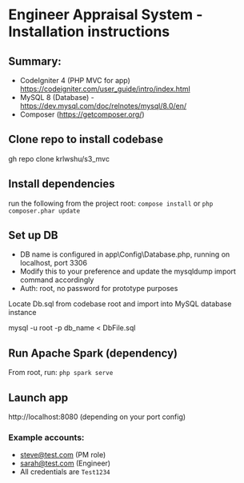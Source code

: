 # Engineer Appraisal System - Installation instructions

## Summary:
- CodeIgniter 4 (PHP MVC for app) https://codeigniter.com/user_guide/intro/index.html 
- MySQL 8 (Database) - https://dev.mysql.com/doc/relnotes/mysql/8.0/en/
- Composer  (https://getcomposer.org/)

## Clone repo to install codebase
gh repo clone krlwshu/s3_mvc

## Install dependencies

run the following from the project root: ```compose install``` or ```php composer.phar update```

## Set up DB

- DB name is configured in app\Config\Database.php, running on localhost, port 3306 
- Modify this to your preference and update the mysqldump import command accordingly
- Auth: root, no password for prototype purposes

Locate Db.sql from codebase root and import into MySQL database instance

mysql -u root -p db_name  < DbFile.sql

## Run Apache Spark (dependency)
From root, run: ```php spark serve```

## Launch app

http://localhost:8080 (depending on your port config)

### Example accounts:
- steve@test.com (PM role)
- sarah@test.com (Engineer)
- All credentials are ```Test1234```

